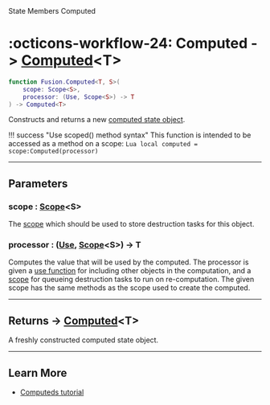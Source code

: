 <nav class="fusiondoc-api-breadcrumbs">
	<span>State</span>
	<span>Members</span>
	<span>Computed</span>
</nav>

<h1 class="fusiondoc-api-header" markdown>
	<span class="fusiondoc-api-icon" markdown>:octicons-workflow-24:</span>
	<span class="fusiondoc-api-name">Computed</span>
	<span class="fusiondoc-api-type">
		-> <a href="../../types/computed">Computed</a>&lt;T&gt;
	</span>
</h1>

```Lua
function Fusion.Computed<T, S>(
	scope: Scope<S>,
	processor: (Use, Scope<S>) -> T
) -> Computed<T>
```

Constructs and returns a new [computed state object](../../types/computed).

!!! success "Use scoped() method syntax"
	This function is intended to be accessed as a method on a scope:
	```Lua
	local computed = scope:Computed(processor)
	```

-----

## Parameters

<h3 markdown>
	scope
	<span class="fusiondoc-api-type">
		: <a href="../../../memory/types/scope">Scope</a>&lt;S&gt;
	</span>
</h3>

The [scope](../../../memory/types/scope) which should be used to store
destruction tasks for this object.

<h3 markdown>
	processor
	<span class="fusiondoc-api-type">
		: (<a href="../../types/use">Use</a>, 
		<a href="../../../memory/types/scope">Scope</a>&lt;S&gt;) -> T
	</span>
</h3>

Computes the value that will be used by the computed. The processor is given a
[use function](../../types/use) for including other objects in the
computation, and a [scope](../../../memory/types/scope) for queueing destruction
tasks to run on re-computation. The given scope has the same methods as the
scope used to create the computed.

-----

<h2 markdown>
	Returns
	<span class="fusiondoc-api-type">
		-> <a href="../../types/value">Computed</a>&lt;T&gt;
	</span>
</h2>

A freshly constructed computed state object.

-----

## Learn More

- [Computeds tutorial](../../../../tutorials/fundamentals/computeds)